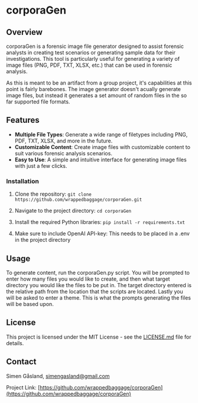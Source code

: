 # corporaGen

## Overview

corporaGen is a forensic image file generator designed to assist forensic analysts in creating test scenarios or generating sample data for their investigations. This tool is particularly useful for generating a variety of image files (PNG, PDF, TXT, XLSX, etc.) that can be used in forensic analysis.

As this is meant to be an artifact from a group project, it's capabilities at this point is fairly barebones. The image generator doesn't acually generate image files, but instead it generates a set amount of random files in the so far supported file formats.

## Features

- **Multiple File Types**: Generate a wide range of filetypes including PNG, PDF, TXT, XLSX, and more in the future.
- **Customizable Content**: Create image files with customizable content to suit various forensic analysis scenarios.
- **Easy to Use**: A simple and intuitive interface for generating image files with just a few clicks.

### Installation

1. Clone the repository:
```git clone https://github.com/wrappedbaggage/corporaGen.git```

2. Navigate to the project directory:
```cd corporaGen```

3. Install the required Python libraries:
```pip install -r requirements.txt```

4. Make sure to include OpenAI API-key:
   This needs to be placed in a .env in the project directory


## Usage

To generate content, run the corporaGen.py script.
You will be prompted to enter how many files you would like to create, and then what target directory you would like the files to be put in. The target directory entered is the relative path from the location that the scripts are located. Lastly you will be asked to enter a theme. This is what the prompts generating the files will be based upon.

## License

This project is licensed under the MIT License - see the [LICENSE.md](LICENSE.md) file for details.

## Contact

Simen Gåsland, simengasland@gmail.com

Project Link: [https://github.com/wrappedbaggage/corporaGen](https://github.com/wrappedbaggage/corporaGen)
